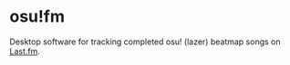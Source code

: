 # osu!fm

Desktop software for tracking completed osu! (lazer) beatmap songs on [Last.fm](https://last.fm/).
